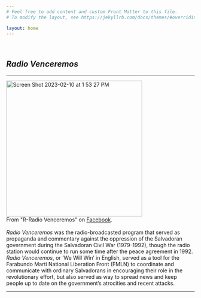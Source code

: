 ```yaml
---
# Feel free to add content and custom Front Matter to this file.
# To modify the layout, see https://jekyllrb.com/docs/themes/#overriding-theme-defaults

layout: home
---
```

<br>
<h2> <i>Radio Venceremos</i></h2>
<hr>
<img width="363" alt="Screen Shot 2023-02-10 at 1 53 27 PM" src="https://user-images.githubusercontent.com/122332459/218185277-c7c72884-5687-4075-bd2b-d6d31c60c58a.png">
<br>
From "R-Radio Venceremos" on <a href="[URL](https://zh-cn.facebook.com/people/R-Radio-Venceremos/100063559471968/?ref=py_c)">Facebook</a>.
<br>
<br>
<i>Radio Venceremos</i> was the radio-broadcasted program that served as propaganda and commentary against the oppression of the Salvadoran government during the Salvadoran Civil War (1979-1992), though the radio station would continue to run some time after the peace agreement in 1992. <i>Radio Venceremos</i>, or ‘We Will Win’ in English, served as a tool for the Farabundo Martí National Liberation Front (FMLN) to coordinate and communicate with ordinary Salvadorans in encouraging their role in the revolutionary effort, but also served as way to spread news and keep people up to date on the government’s atrocities and recent attacks.
<br>
<hr>
